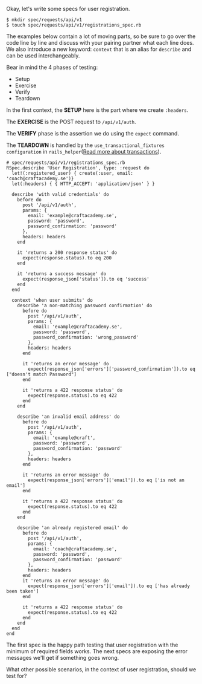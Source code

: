 Okay, let's write some specs for user registration.

    $ mkdir spec/requests/api/v1
    $ touch spec/requests/api/v1/registrations_spec.rb

The examples below contain a lot of moving parts, so be sure to go over the code line by line and discuss with your pairing partner what each line does. We also introduce a new keyword: `context` that is an alias for `describe` and can be used interchangeably.

Bear in mind the 4 phases of testing:

*   Setup
*   Exercise
*   Verify
*   Teardown

In the first context, the **SETUP** here is the part where we create `:headers`.

The **EXERCISE** is the POST request to `/api/v1/auth`.

The **VERIFY** phase is the assertion we do using the `expect` command.

The **TEARDOWN** is handled by the `use_transactional_fixtures configuration` in `rails_helper`([Read more about transactions](https://relishapp.com/rspec/rspec-rails/v/3-7/docs/transactions)).
```
# spec/requests/api/v1/registrations_spec.rb
RSpec.describe 'User Registration', type: :request do
  let!(:registered_user) { create(:user, email: 'coach@craftacademy.se')}
  let(:headers) { { HTTP_ACCEPT: 'application/json' } }

  describe 'with valid credentials' do
    before do
      post '/api/v1/auth', 
      params: { 
        email: 'example@craftacademy.se',
        password: 'password',
        password_confirmation: 'password'
      }, 
      headers: headers
    end

    it 'returns a 200 response status' do
      expect(response.status).to eq 200
    end

    it 'returns a success message' do
      expect(response_json['status']).to eq 'success'
    end
  end

  context 'when user submits' do
    describe 'a non-matching password confirmation' do
      before do
        post '/api/v1/auth', 
        params: { 
          email: 'example@craftacademy.se',
          password: 'password',
          password_confirmation: 'wrong_password'
        }, 
        headers: headers
      end
      
      it 'returns an error message' do
        expect(response_json['errors']['password_confirmation']).to eq ["doesn't match Password"]
      end

      it 'returns a 422 response status' do
        expect(response.status).to eq 422
      end
    end

    describe 'an invalid email address' do
      before do
        post '/api/v1/auth', 
        params: { 
          email: 'example@craft',
          password: 'password',
          password_confirmation: 'password'
        }, 
        headers: headers
      end
      
      it 'returns an error message' do
        expect(response_json['errors']['email']).to eq ['is not an email']
      end

      it 'returns a 422 response status' do
        expect(response.status).to eq 422
      end
    end

    describe 'an already registered email' do
      before do
        post '/api/v1/auth', 
        params: { 
          email: 'coach@craftacademy.se',
          password: 'password',
          password_confirmation: 'password'
        }, 
        headers: headers
      end
      it 'returns an error message' do
        expect(response_json['errors']['email']).to eq ['has already been taken']
      end

      it 'returns a 422 response status' do
        expect(response.status).to eq 422
      end
    end
  end
end
```
The first spec is the happy path testing that user registration with the minimum of required fields works. The next specs are exposing the error messages we'll get if something goes wrong.

What other possible scenarios, in the context of user registration, should we test for?
